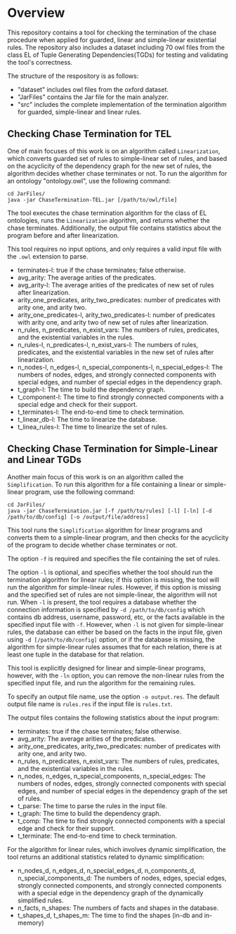 # Overview

This repository contains a tool for checking the termination of the chase procedure when applied for guarded, linear and
simple-linear existential rules. The repository also includes a dataset including 70 owl files from the class EL of Tuple Generating Dependencies(TGDs) for testing and validating the tool's correctness.

The structure of the respository is as follows:

- \"dataset\" includes owl files from the oxford dataset.
- \"JarFiles\" contains the Jar file for the main analyzer.
- \"src\" includes the complete implementation of the termination algorithm for guarded, simple-linear and linear rules.

## Checking Chase Termination for TEL

One of main focuses of this work is on an algorithm called `Linearization`, which converts guarded set of rules to simple-linear set of rules, and based on the acyclicity of the dependency graph for the new set of rules, the algorithm decides whether chase terminates or not. To run the
algorithm for an ontology "ontology.owl", use the following command:

```
cd JarFiles/
java -jar ChaseTermination-TEL.jar [/path/to/owl/file]
```

The tool executes the chase termination algorithm for the class of EL ontologies, runs the `Linearization` algorithm, and returns whether the chase terminates. Additionally, the output
file contains statistics about the program before and after linearization.

This tool requires no input options, and only requires a valid input file with the `.owl` extension to parse.

- terminates-l: true if the chase terminates; false otherwise.
- avg_arity: The average arities of the predicates.
- avg_arity-l: The average arities of the predicates of new set of rules after linearization.
- arity_one_predicates, arity_two_predicates: number of predicates with arity one, and arity two.
- arity_one_predicates-l, arity_two_predicates-l: number of predicates with arity one, and arity two of new set of rules after linearization.
- n_rules, n_predicates, n_exist_vars: The numbers of rules, predicates, and the existential variables in the rules.
- n_rules-l, n_predicates-l, n_exist_vars-l: The numbers of rules, predicates, and the existential variables in the new set of rules after linearization.
- n_nodes-l, n_edges-l, n_special_components-l, n_special_edges-l: The numbers of nodes, edges, and strongly connected components with special edges, and number of special edges in the dependency graph.
- t_graph-l: The time to build the dependency graph.
- t_component-l: The time to find strongly connected components with a special edge and check for their support.
- t_terminates-l: The end-to-end time to check termination.
- t_linear_db-l: The time to linearize the database.
- t_linea_rules-l: The time to linearize the set of rules.

## Checking Chase Termination for Simple-Linear and Linear TGDs
Another main focus of this work is on an algorithm called the `Simplification`. To run this algorithm for a file containing a linear or simple-linear program, use the following command:

```
cd JarFiles/
java -jar ChaseTermination.jar [-f /path/to/rules] [-l] [-ln] [-d /path/to/db/config] [-o /output/file/address]
```
This tool runs the `Simplification` algorithm for linear programs and converts them to a simple-linear program, and then checks for the acyclicity of the program to decide whether chase terminates or not.

The option `-f` is required and specifies the file containing the set of rules.

The option `-l` is optional, and specifies whether the tool should run the termination algorithm for linear rules; if this option is
missing, the tool will run the algorithm for simple-linear rules. However, if this option is missing and the specified set of rules are not simple-linear, the algorithm will not run.
When `-l` is present, the tool requires a database whether the connection information is specified by `-d /path/to/db/config` which
contains db address, username, password, etc, or the facts available in the specified input file with `-f`. However, when `-l` is not given for simple-linear rules, the database can either be based on the facts in the input file, given using `-d [/path/to/db/config]` option, or if the database is missing, the algorithm for simple-linear rules assumes that for each relation, there is at
least one tuple in the database for that relation.

This tool is explicitly designed for linear and simple-linear programs, however, with the `-ln` option, you can remove the non-linear rules from the specified input file, and run the algorithm for the remaining rules.

To specify an output file name, use the option `-o output.res`. The default output file name is `rules.res` if the input
file is `rules.txt`.

The output files contains the following statistics about the input program:

- terminates: true if the chase terminates; false otherwise.
- avg_arity: The average arities of the predicates.
- arity_one_predicates, arity_two_predicates: number of predicates with arity one, and arity two.
- n_rules, n_predicates, n_exist_vars: The numbers of rules, predicates, and the existential variables in the rules.
- n_nodes, n_edges, n_special_components, n_special_edges: The numbers of nodes, edges, strongly connected components with special edges, and number of special edges in the dependency graph
  of the set of rules.
- t_parse: The time to parse the rules in the input file.
- t_graph: The time to build the dependency graph.
- t_comp: The time to find strongly connected components with a special edge and check for their support.
- t_terminate: The end-to-end time to check termination.

For the algorithm for linear rules, which involves dynamic simplification, the tool returns an additional statistics
related to dynamic simplification:

- n_nodes_d, n_edges_d, n_special_edges_d, n_components_d, n_special_components_d: The numbers of nodes, edges, special
  edges, strongly connected components, and strongly connected components with a special edge in the dependency graph of
  the dynamically simplified rules.
- n_facts, n_shapes: The numbers of facts and shapes in the database.
- t_shapes_d, t_shapes_m: The time to find the shapes (in-db and in-memory)